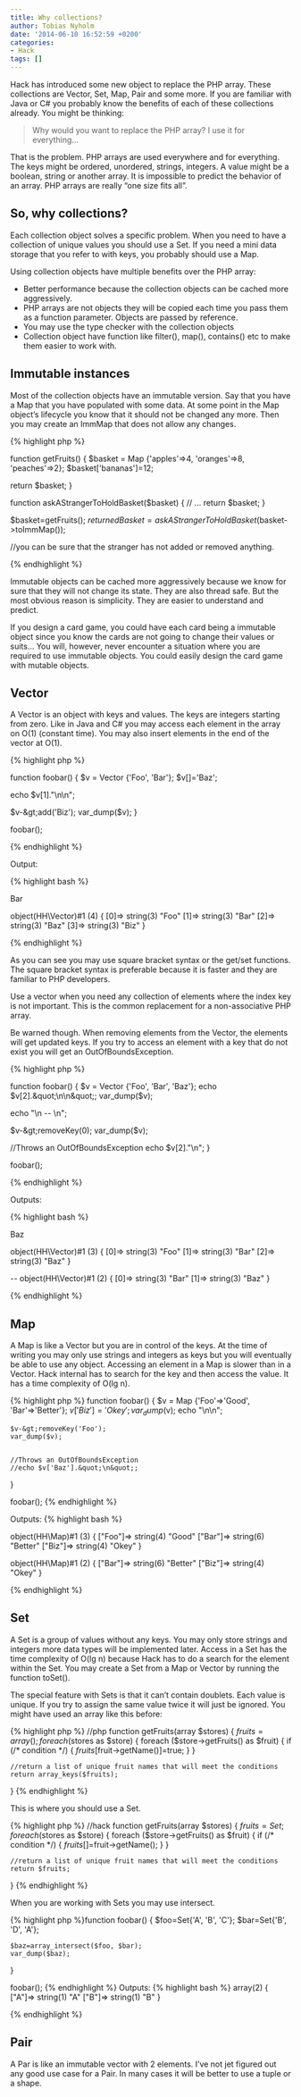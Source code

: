 ```yaml
---
title: Why collections?
author: Tobias Nyholm
date: '2014-06-10 16:52:59 +0200'
categories:
- Hack
tags: []
---
```


Hack has introduced some new object to replace the PHP array. These collections are Vector, Set, Map, Pair and some more. If you are familiar with Java or C# you probably know the benefits of each of these collections already. You might be thinking:

<blockquote>
Why would you want to replace the PHP array? I use it for everything...
</blockquote>

That is the problem. PHP arrays are used everywhere and for everything. The keys might be ordered, unordered, strings, integers. A value might be a boolean, string or another array. It is impossible to predict the behavior of an array. PHP arrays are really “one size fits all”.

<h2>So, why collections?</h2>

Each collection object solves a specific problem. When you need to have a collection of unique values you should use a Set. If you need a mini data storage that you refer to with keys, you probably should use a Map.


Using collection objects have multiple benefits over the PHP array:

<ul>
<li>Better performance because the collection objects can be cached more aggressively.</li>
<li>PHP arrays are not objects they will be copied each time you pass them as a function parameter. Objects are passed by reference.</li>
<li>You may use the type checker with the collection objects</li>
<li>Collection object have function like filter(), map(), contains() etc to make them easier to work with.</li>
</ul>
<h2>Immutable instances</h2>

Most of the collection objects have an immutable version. Say that you have a Map that you have populated with some data. At some point in the Map object’s lifecycle you know that it should not be changed any more. Then you may create an ImmMap that does not allow any changes.


{% highlight php %}


function getFruits()
{
  $basket = Map {'apples'=&gt;4, 'oranges'=&gt;8, 'peaches'=&gt;2};
  $basket['bananas']=12;


  return $basket;
}


function askAStrangerToHoldBasket($basket)
{
  // ...
  return $basket;
}


$basket=getFruits();
$returnedBasket = askAStrangerToHoldBasket($basket-&gt;toImmMap());


//you can be sure that the stranger has not added or removed anything.


{% endhighlight %}


Immutable objects can be cached more aggressively because we know for sure that they will not change its state. They are also thread safe. But the most obvious reason is simplicity. They are easier to understand and predict.


If you design a card game, you could have each card being a immutable object since you know the cards are not going to change their values or suits… You will, however, never encounter a situation where you are required to use immutable objects. You could easily design the card game with mutable objects.

<h2>Vector</h2>

A Vector is an object with keys and values. The keys are integers starting from zero. Like in Java and C# you may access each element in the array on O(1) (constant time). You may also insert elements in the end of the vector at O(1).


{% highlight php %}


function foobar()
{
  $v = Vector {'Foo', 'Bar'};
  $v[]='Baz';


  echo $v[1].&quot;\n\n&quot;;


  $v-&gt;add('Biz');
  var_dump($v);
}


foobar();


{% endhighlight %}


Output:


{% highlight bash %}


Bar


object(HH\Vector)#1 (4) {
 [0]=&gt;
 string(3) &quot;Foo&quot;
 [1]=&gt;
 string(3) &quot;Bar&quot;
 [2]=&gt;
 string(3) &quot;Baz&quot;
 [3]=&gt;
 string(3) &quot;Biz&quot;
}


{% endhighlight %}


As you can see you may use square bracket syntax or the get/set functions. The square bracket syntax is preferable because it is faster and they are familiar to PHP developers.


Use a vector when you need any collection of elements where the index key is not important. This is the common replacement for a non-associative PHP array.


Be warned though. When removing elements from the Vector, the elements will get updated keys. If you try to access an element with a key that do not exist you will get an OutOfBoundsException.


{% highlight php %}


function foobar()
{
 $v = Vector {'Foo', 'Bar', 'Baz'};
 echo $v[2].&quot;\n\n&quot;;
 var_dump($v);


 echo &quot;\n -- \n&quot;;


 $v-&gt;removeKey(0);
 var_dump($v);


//Throws an OutOfBoundsException
 echo $v[2].&quot;\n&quot;;
}


foobar();


{% endhighlight %}


Outputs:


{% highlight bash %}


Baz


object(HH\Vector)#1 (3) {
[0]=&gt;
 string(3) &quot;Foo&quot;
[1]=&gt;
 string(3) &quot;Bar&quot;
[2]=&gt;
 string(3) &quot;Baz&quot;
}


--
 object(HH\Vector)#1 (2) {
 [0]=&gt;
 string(3) &quot;Bar&quot;
[1]=&gt;
 string(3) &quot;Baz&quot;
}


{% endhighlight %}

<h2>Map</h2>

A Map is like a Vector but you are in control of the keys. At the time of writing you may only use strings and integers as keys but you will eventually be able to use any object. Accessing an element in a Map is slower than in a Vector. Hack internal has to search for the key and then access the value. It has a time complexity of O(lg n).


{% highlight php %}
function foobar()
{
    $v = Map {'Foo'=&gt;'Good', 'Bar'=&gt;'Better'};
    $v['Biz'] = 'Okey';
    var_dump($v);
    echo &quot;\n\n&quot;;


    $v-&gt;removeKey('Foo');
    var_dump($v);


    //Throws an OutOfBoundsException
    //echo $v['Baz'].&quot;\n&quot;;
}


foobar();
{% endhighlight %}


Outputs:
{% highlight bash %}


object(HH\Map)#1 (3) {
[&quot;Foo&quot;]=&gt;
  string(4) &quot;Good&quot;
[&quot;Bar&quot;]=&gt;
  string(6) &quot;Better&quot;
[&quot;Biz&quot;]=&gt;
  string(4) &quot;Okey&quot;
}


object(HH\Map)#1 (2) {
[&quot;Bar&quot;]=&gt;
  string(6) &quot;Better&quot;
[&quot;Biz&quot;]=&gt;
  string(4) &quot;Okey&quot;
}


{% endhighlight %}

<h2>Set</h2>

A Set is a group of values without any keys. You may only store strings and integers more data types will be implemented later. Access in a Set has the time complexity of O(lg n) because Hack has to do a search for the element within the Set. You may create a Set from a Map or Vector by running the function toSet().


The special feature with Sets is that it can’t contain doublets. Each value is unique. If you try to assign the same value twice it will just be ignored.
 You might have used an array like this before:


{% highlight php %}
//php
function getFruits(array $stores)
{
    $fruits=array();
    foreach ($stores as $store) {
      foreach ($store-&gt;getFruits() as $fruit) {
        if (/* condition */) {
            $fruits[$fruit-&gt;getName()]=true;
        }
    }


    //return a list of unique fruit names that will meet the conditions
    return array_keys($fruits);
}
{% endhighlight %}


This is where you should use a Set.


{% highlight php %}
//hack
function getFruits(array $stores)
{
    $fruits=Set{};
    foreach ($stores as $store) {
      foreach ($store-&gt;getFruits() as $fruit) {
        if (/* condition */) {
            $fruits[]=$fruit-&gt;getName();
        }
    }


    //return a list of unique fruit names that will meet the conditions
    return $fruits;
}
{% endhighlight %}


When you are working with Sets you may use intersect.


{% highlight php %}function foobar()
{
    $foo=Set{'A', 'B', 'C'};
    $bar=Set{'B', 'D', 'A'};


    $baz=array_intersect($foo, $bar);
    var_dump($baz);
}


foobar();
{% endhighlight %}
Outputs:
{% highlight bash %}
array(2) {
    [&quot;A&quot;]=&gt;
  string(1) &quot;A&quot;
    [&quot;B&quot;]=&gt;
  string(1) &quot;B&quot;
}


{% endhighlight %}

<h2>Pair</h2>

A Par is like an immutable vector with 2 elements. I’ve not jet figured out any good use case for a Pair. In many cases it will be better to use a tuple or a shape.

